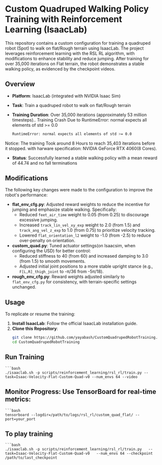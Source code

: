 # Custom Quadruped Walking Policy Training with Reinforcement Learning (IsaacLab)
This repository contains a custom configuration for training a quadruped robot (Spot) to walk on flat/Rough terrain using IsaacLab. The project leverages reinforcement learning with the RSL RL algorithm, with modifications to enhance stability and reduce jumping. After training for over 35,000 iterations on Flat terrain, the robot demonstrates a stable walking policy, as evidenced by the checkpoint videos.

## Overview
- **Platform**: IsaacLab (integrated with NVIDIA Isaac Sim)
- **Task**: Train a quadruped robot to walk on flat/Rough terrain
- **Training Duration**: Over 35,000 iterations (approximately 53 million timesteps).. Training Crash Due to RuntimeError: normal expects all elements of std >= 0.0
 
	```bash
	RuntimeError: normal expects all elements of std >= 0.0
	```
 Notice: The training Took around 8 Hours to reach 35,403 iterations before it stopped. with harware specification: NVIDIA GeForce RTX 4060(8 Cores).
- **Status**: Successfully learned a stable walking policy with a mean reward of 44.74 and no fall terminations

## Modifications
The following key changes were made to the configuration to improve the robot's performance:
- **flat_env_cfg.py**: Adjusted reward weights to reduce the incentive for jumping and emphasize stable walking. Specifically:
  - Reduced `feet_air_time` weight to 0.05 (from 0.25) to discourage excessive jumping.
  - Increased `track_lin_vel_xy_exp` weight to 2.0 (from 1.5) and `track_ang_vel_z_exp` to 1.0 (from 0.75) to prioritize velocity tracking.
  - Lowered `flat_orientation_l2` weight to -1.0 (from -2.5) to reduce over-penalty on orientation.
- **custom_quad.py**: Tuned actuator settings(on Isaacsim, when configuring the USD) for better control:
  - Reduced stiffness to 40 (from 60) and increased damping to 3.0 (from 1.5) to smooth movements.
  - Adjusted initial joint positions to a more stable upright stance (e.g., `F[L,R]_thigh_joint` to -π/36 from -5π/18).
- **rough_env_cfg.py**: Reward weights adjusted similarly to `flat_env_cfg.py` for consistency, with terrain-specific settings unchanged.

## Usage
To replicate or resume the training:
1. **Install IsaacLab**: Follow the official IsaacLab installation guide[](https://isaaclab-docs.xai.org/).
2. **Clone this Repository**: 
   ```bash
   git clone https://github.com/yayabash/CustomQuadrupedRobotTraining.git
   cd CustomQuadrupedRobotTraining
   ```
## Run Training
	```bash
	./isaaclab.sh -p scripts/reinforcement_learning/rsl_rl/train.py --task=Isaac-Velocity-Flat-Custom-Quad-v0 --num_envs 64 --video
	
## Monitor Progress: Use TensorBoard for real-time metrics:
	```bash
	tensorboard --logdir=/path/to/logs/rsl_rl/custom_quad_flat/ --port=your_port
	
	
## To play training
	```bash
	./isaaclab.sh -p scripts/reinforcement_learning/rsl_rl/train.py   --task=Isaac-Velocity-Flat-Custom-Quad-v0   --num_envs 64 --checkpoint /path/to/last_checkpoint
	
